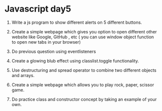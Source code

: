 # Javascript day5

1. Write a js program to show different alerts on 5 different buttons.

2. Create a simple webpage which gives you option to open different other website like Google, GitHub , etc ( you can use window object function to open new tabs in your browser)

3. Do previous question using eventlisteners

4. Create a glowing blub effect using classlist.toggle functionality.

5. Use destructuring and spread operator to combine two different objects and arrays.

6. Create a simple webpage which allows you to play rock, paper, scissor game.

7. Do practice class and constructor concept by taking an example of your own.